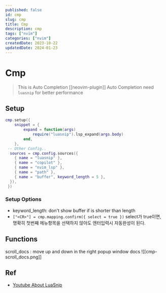 ```yaml
---
published: false
id: cmp
slug: cmp
title: Cmp
description: cmp
tags: ["nvim"]
categories: ["nvim"]
createdDate: 2023-10-22
updatedDate: 2024-01-23
---
```


# Cmp

> This is Auto Completion [[neovim-plugin]]
> Auto Completion need `luasnip` for better performance

## Setup
```lua
cmp.setup({
	snippet = {
		expand = function(args)
			require("luasnip").lsp_expand(args.body)
		end,
	},
 -- Other Config..
  sources = cmp.config.sources({
    { name = "luasnip" },
    { name = "copilot" },
    { name = "nvim_lsp" },
    { name = "path" },
    { name = "buffer", keyword_length = 5 },
  }),
 })
```
### Setup Options
- keyword_length: don't show buffer if is shorter than length
- `["<CR>"] = cmp.mapping.confirm({ select = true })` select가 true이면, 명확히 첫번째 메뉴항목을 선택하지 않아도 엔터입력시 자동완성이 된다.


## Functions
scroll_docs : move up and down in the right popup window docs
![[cmp-scroll_docs.png]]


## Ref
- [Youtube About LuaSnip](https://youtu.be/puWgHa7k3SY?t=4059)
